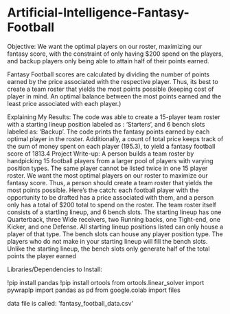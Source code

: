 # Artificial-Intelligence-Fantasy-Football

Objective:
We want the optimal players on our roster, maximizing our fantasy score, with the constraint of only having $200 spend on the players, and backup players only being able to attain half of their points earned. 

Fantasy Football scores are calculated by dividing the number of points earned by the price associated with the respective player. Thus, its best to create a team roster that yields the most points possible (keeping cost of player in mind. An optimal balance between the most points earned and the least price associated with each player.)


Explaining My Results:
The code was able to create a 15-player team roster with a starting lineup position labeled as : ‘Starters’, and 6 bench slots labeled as: ‘Backup’. The code prints the fantasy points earned by each optimal player in the roster. Additionally, a count of total price keeps track of the sum of money spent on each player (195.3), to yield a fantasy football score of 1813.4 
Project Write-up:
A person builds a team roster by handpicking 15 football players from a larger pool of players with varying position types. The same player cannot be listed twice in one 15 player roster. We want the most optimal players on our roster to maximize our fantasy score. Thus, a person should create a team roster that yields the most points possible. Here’s the catch: each football player with the opportunity to be drafted has a price associated with them, and a person only has a total of $200 total to spend on the roster. The team roster itself consists of a startling lineup, and 6 bench slots. The starting lineup has one Quarterback, three Wide receivers, two Running backs, one Tight-end, one Kicker, and one Defense. All starting lineup positions listed can only house a player of that type. The bench slots can house any player position type. The players who do not make in your starting lineup will fill the bench slots. Unlike the starting lineup, the bench slots only generate half of the total points the player earned



Libraries/Dependencies to Install: 

!pip install pandas
!pip install ortools
from ortools.linear_solver import pywraplp
import pandas as pd
from google.colab import files

data file is called: 'fantasy_football_data.csv'

